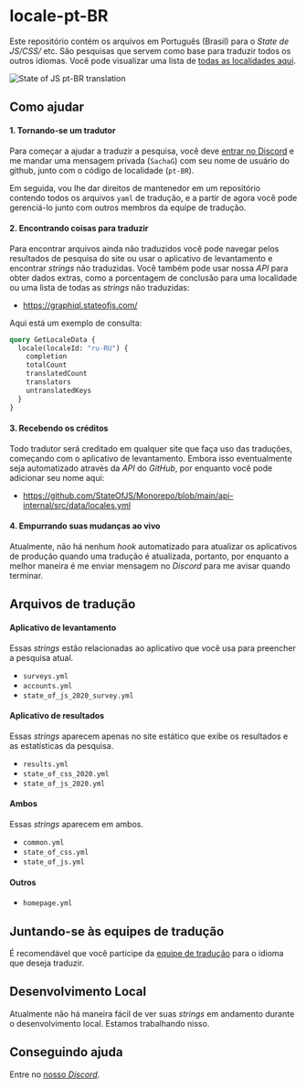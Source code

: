 # locale-pt-BR

Este repositório contém os arquivos em Português (Brasil) para o _State de JS/CSS/_ etc. São pesquisas que servem como base para traduzir todos os outros idiomas. Você pode visualizar uma lista de [todas as localidades aqui](https://github.com/stateofjs/?q=locale-&type=&language=&sort=).

![State of JS pt-BR translation](https://state-of-js-translation-status.vercel.app/api?locale=pt-BR)

## Como ajudar

#### 1. Tornando-se um tradutor

Para começar a ajudar a traduzir a pesquisa, você deve [entrar no Discord](https://discord.com/invite/zrdb35jfrt) e me mandar uma mensagem privada (`SachaG`) com seu nome de usuário do github, junto com o código de localidade (`pt-BR`).

Em seguida, vou lhe dar direitos de mantenedor em um repositório contendo todos os arquivos `yaml` de tradução, e a partir de agora você pode gerenciá-lo junto com outros membros da equipe de tradução.

#### 2. Encontrando coisas para traduzir

Para encontrar arquivos ainda não traduzidos você pode navegar pelos resultados de pesquisa do site ou usar o aplicativo de levantamento e encontrar _strings_ não traduzidas. Você também pode usar nossa _API_ para obter dados extras, como a porcentagem de conclusão para uma localidade ou uma lista de todas as _strings_ não traduzidas:

- https://graphiql.stateofjs.com/

Aqui está um exemplo de consulta: 

```graphql
query GetLocaleData {
  locale(localeId: "ru-RU") {
    completion
    totalCount
    translatedCount
    translators
    untranslatedKeys
  }
}
```

#### 3. Recebendo os créditos

Todo tradutor será creditado em qualquer site que faça uso das traduções, começando com o aplicativo de levantamento. Embora isso eventualmente seja automatizado através da _API_ do _GitHub_, por enquanto você pode adicionar seu nome aqui:

- https://github.com/StateOfJS/Monorepo/blob/main/api-internal/src/data/locales.yml

#### 4. Empurrando suas mudanças ao vivo

Atualmente, não há nenhum _hook_ automatizado para atualizar os aplicativos de produção quando uma tradução é atualizada, portanto, por enquanto a melhor maneira é me enviar mensagem no _Discord_ para me avisar quando terminar.

## Arquivos de tradução

#### Aplicativo de levantamento

Essas _strings_ estão relacionadas ao aplicativo que você usa para preencher a pesquisa atual.

- `surveys.yml`
- `accounts.yml`
- `state_of_js_2020_survey.yml`

#### Aplicativo de resultados

Essas _strings_ aparecem apenas no site estático que exibe os resultados e as estatísticas da pesquisa.

- `results.yml`
- `state_of_css_2020.yml`
- `state_of_js_2020.yml`

#### Ambos

Essas _strings_ aparecem em ambos.

- `common.yml`
- `state_of_css.yml`
- `state_of_js.yml`

#### Outros

- `homepage.yml`

## Juntando-se às equipes de tradução

É recomendável que você participe da [equipe de tradução](https://github.com/orgs/stateofjs/teams/translators/teams) para o idioma que deseja traduzir.

## Desenvolvimento Local

Atualmente não há maneira fácil de ver suas _strings_ em andamento durante o desenvolvimento local. Estamos trabalhando nisso.

## Conseguindo ajuda

Entre no [nosso _Discord_](https://discord.gg/2GYXsG5BxK).
